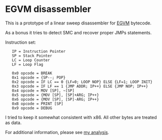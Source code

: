 # EGVM disassembler

This is a prototype of a linear sweep disassembler for [EGVM](http://www.sensepost.com/blog/10067.html "") bytecode.

As a bonus it tries to detect SMC and recover proper JMPs statements.


Instruction set:

```
   IP = Instruction Pointer
   SP = Stack Pointer
   LC = Loop Counter
   LF = Loop Flag

   0x0 opcode = BREAK
   0x1 opcode = {SP--; POP}
   0x2 opcode = IF LC == 0 {LF=0; LOOP NOP} ELSE {LF=1; LOOP INIT}
   0x3 opcode = IF LF == 1 {JMP ADDR; IP++} ELSE {JMP NOP; IP++}
   0x4 opcode = MOV [SP], ~[SP]
   0x5 opcode = {MOV [SP], [SP]+ARG; IP++}
   0x6 opcode = {MOV [SP], [SP]-ARG; IP++}
   0xB opcode = PRINT [SP]
   0x9 opcode = DEBUG
```

I tried to keep it somewhat consistent with x86. All other bytes are treated as data.

For additional information, please see [my analysis](analysis.md).
